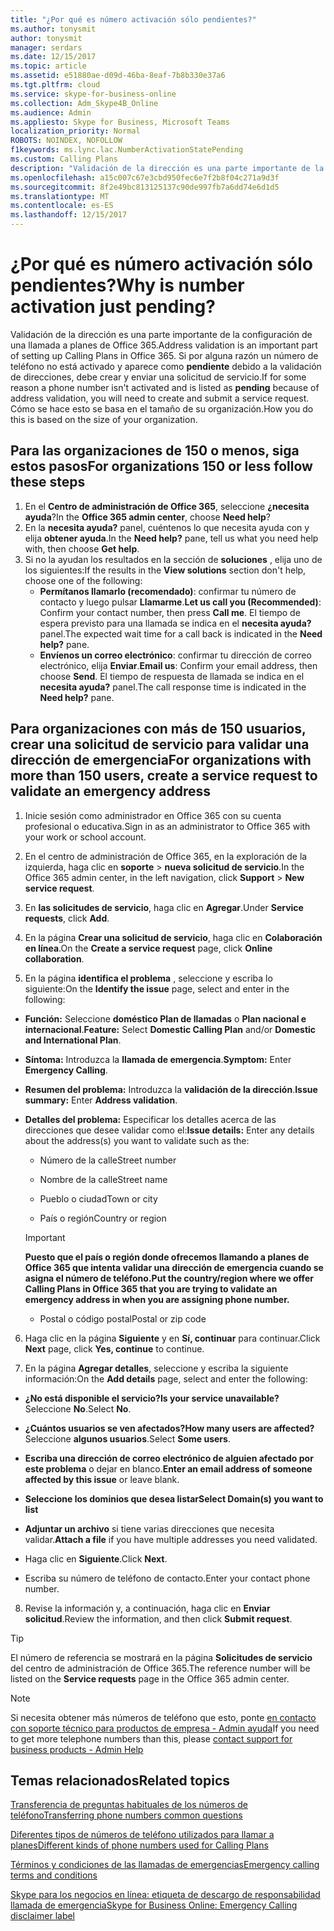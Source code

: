 ```yaml
---
title: "¿Por qué es número activación sólo pendientes?"
ms.author: tonysmit
author: tonysmit
manager: serdars
ms.date: 12/15/2017
ms.topic: article
ms.assetid: e51880ae-d09d-46ba-8eaf-7b8b330e37a6
ms.tgt.pltfrm: cloud
ms.service: skype-for-business-online
ms.collection: Adm_Skype4B_Online
ms.audience: Admin
ms.appliesto: Skype for Business, Microsoft Teams
localization_priority: Normal
ROBOTS: NOINDEX, NOFOLLOW
f1keywords: ms.lync.lac.NumberActivationStatePending
ms.custom: Calling Plans
description: "Validación de la dirección es una parte importante de la configuración de una llamada a planes de Office 365. Proporciona a un usuario de la organización una dirección llamada de emergencia que puede ser utilizada por los servicios de respuesta de emergencia."
ms.openlocfilehash: a15c007c67e3cbd950fec6e7f2b8f04c271a9d3f
ms.sourcegitcommit: 8f2e49bc813125137c90de997fb7a6dd74e6d1d5
ms.translationtype: MT
ms.contentlocale: es-ES
ms.lasthandoff: 12/15/2017
---
```

# <a name="why-is-number-activation-just-pending"></a><span data-ttu-id="b5f28-104">¿Por qué es número activación sólo pendientes?</span><span class="sxs-lookup"><span data-stu-id="b5f28-104">Why is number activation just pending?</span></span>

<span data-ttu-id="b5f28-105">Validación de la dirección es una parte importante de la configuración de una llamada a planes de Office 365.</span><span class="sxs-lookup"><span data-stu-id="b5f28-105">Address validation is an important part of setting up Calling Plans in Office 365.</span></span> <span data-ttu-id="b5f28-106">Si por alguna razón un número de teléfono no está activado y aparece como **pendiente** debido a la validación de direcciones, debe crear y enviar una solicitud de servicio.</span><span class="sxs-lookup"><span data-stu-id="b5f28-106">If for some reason a phone number isn't activated and is listed as **pending** because of address validation, you will need to create and submit a service request.</span></span> <span data-ttu-id="b5f28-107">Cómo se hace esto se basa en el tamaño de su organización.</span><span class="sxs-lookup"><span data-stu-id="b5f28-107">How you do this is based on the size of your organization.</span></span>
  
## <a name="for-organizations-150-or-less-follow-these-steps"></a><span data-ttu-id="b5f28-108">Para las organizaciones de 150 o menos, siga estos pasos</span><span class="sxs-lookup"><span data-stu-id="b5f28-108">For organizations 150 or less follow these steps</span></span>
1. <span data-ttu-id="b5f28-109">En el **Centro de administración de Office 365**, seleccione **¿necesita ayuda**?</span><span class="sxs-lookup"><span data-stu-id="b5f28-109">In the **Office 365 admin center**, choose **Need help**?</span></span>
2. <span data-ttu-id="b5f28-110">En la **necesita ayuda?** panel, cuéntenos lo que necesita ayuda con y elija **obtener ayuda**.</span><span class="sxs-lookup"><span data-stu-id="b5f28-110">In the **Need help?** pane, tell us what you need help with, then choose **Get help**.</span></span>
3. <span data-ttu-id="b5f28-111">Si no la ayudan los resultados en la sección de **soluciones** , elija uno de los siguientes:</span><span class="sxs-lookup"><span data-stu-id="b5f28-111">If the results in the **View solutions** section don't help, choose one of the following:</span></span>
    - <span data-ttu-id="b5f28-112">**Permítanos llamarlo (recomendado)**: confirmar tu número de contacto y luego pulsar **Llamarme**.</span><span class="sxs-lookup"><span data-stu-id="b5f28-112">**Let us call you (Recommended)**: Confirm your contact number, then press **Call me**.</span></span> <span data-ttu-id="b5f28-113">El tiempo de espera previsto para una llamada se indica en el **necesita ayuda?** panel.</span><span class="sxs-lookup"><span data-stu-id="b5f28-113">The expected wait time for a call back is indicated in the **Need help?** pane.</span></span>
    - <span data-ttu-id="b5f28-114">**Envíenos un correo electrónico**: confirmar tu dirección de correo electrónico, elija **Enviar**.</span><span class="sxs-lookup"><span data-stu-id="b5f28-114">**Email us**: Confirm your email address, then choose **Send**.</span></span> <span data-ttu-id="b5f28-115">El tiempo de respuesta de llamada se indica en el **necesita ayuda?** panel.</span><span class="sxs-lookup"><span data-stu-id="b5f28-115">The call response time is indicated in the **Need help?** pane.</span></span>

## <a name="for-organizations-with-more-than-150-users-create-a-service-request-to-validate-an-emergency-address"></a><span data-ttu-id="b5f28-116">Para organizaciones con más de 150 usuarios, crear una solicitud de servicio para validar una dirección de emergencia</span><span class="sxs-lookup"><span data-stu-id="b5f28-116">For organizations with more than 150 users, create a service request to validate an emergency address</span></span>

1. <span data-ttu-id="b5f28-117">Inicie sesión como administrador en Office 365 con su cuenta profesional o educativa.</span><span class="sxs-lookup"><span data-stu-id="b5f28-117">Sign in as an administrator to Office 365 with your work or school account.</span></span>
    
2. <span data-ttu-id="b5f28-118">En el centro de administración de Office 365, en la exploración de la izquierda, haga clic en **soporte** > **nueva solicitud de servicio**.</span><span class="sxs-lookup"><span data-stu-id="b5f28-118">In the Office 365 admin center, in the left navigation, click **Support** > **New service request**.</span></span>
    
3. <span data-ttu-id="b5f28-119">En **las solicitudes de servicio**, haga clic en **Agregar**.</span><span class="sxs-lookup"><span data-stu-id="b5f28-119">Under **Service requests**, click **Add**.</span></span>
    
4. <span data-ttu-id="b5f28-120">En la página **Crear una solicitud de servicio**, haga clic en **Colaboración en línea**.</span><span class="sxs-lookup"><span data-stu-id="b5f28-120">On the **Create a service request** page, click **Online collaboration**.</span></span>
    
5. <span data-ttu-id="b5f28-121">En la página **identifica el problema** , seleccione y escriba lo siguiente:</span><span class="sxs-lookup"><span data-stu-id="b5f28-121">On the **Identify the issue** page, select and enter in the following:</span></span>
    
  - <span data-ttu-id="b5f28-122">**Función:** Seleccione **doméstico Plan de llamadas** o **Plan nacional e internacional**.</span><span class="sxs-lookup"><span data-stu-id="b5f28-122">**Feature:** Select **Domestic Calling Plan** and/or **Domestic and International Plan**.</span></span>
    
  - <span data-ttu-id="b5f28-123">**Síntoma:** Introduzca la **llamada de emergencia**.</span><span class="sxs-lookup"><span data-stu-id="b5f28-123">**Symptom:** Enter **Emergency Calling**.</span></span>
    
  - <span data-ttu-id="b5f28-124">**Resumen del problema:** Introduzca la **validación de la dirección**.</span><span class="sxs-lookup"><span data-stu-id="b5f28-124">**Issue summary:** Enter **Address validation**.</span></span>
    
  - <span data-ttu-id="b5f28-125">**Detalles del problema:** Especificar los detalles acerca de las direcciones que desee validar como el:</span><span class="sxs-lookup"><span data-stu-id="b5f28-125">**Issue details:** Enter any details about the address(s) you want to validate such as the:</span></span>
    
      - <span data-ttu-id="b5f28-126">Número de la calle</span><span class="sxs-lookup"><span data-stu-id="b5f28-126">Street number</span></span>
    
      - <span data-ttu-id="b5f28-127">Nombre de la calle</span><span class="sxs-lookup"><span data-stu-id="b5f28-127">Street name</span></span>
    
      - <span data-ttu-id="b5f28-128">Pueblo o ciudad</span><span class="sxs-lookup"><span data-stu-id="b5f28-128">Town or city</span></span>
    
      - <span data-ttu-id="b5f28-129">País o región</span><span class="sxs-lookup"><span data-stu-id="b5f28-129">Country or region</span></span>
    
    > [!IMPORTANT]
    > <span data-ttu-id="b5f28-130">**Puesto que el país o región donde ofrecemos llamando a planes de Office 365 que intenta validar una dirección de emergencia cuando se asigna el número de teléfono.**</span><span class="sxs-lookup"><span data-stu-id="b5f28-130">**Put the country/region where we offer Calling Plans in Office 365 that you are trying to validate an emergency address in when you are assigning phone number.**</span></span>
  
      - <span data-ttu-id="b5f28-131">Postal o código postal</span><span class="sxs-lookup"><span data-stu-id="b5f28-131">Postal or zip code</span></span>
    
6. <span data-ttu-id="b5f28-132">Haga clic en la página **Siguiente** y en **Sí, continuar** para continuar.</span><span class="sxs-lookup"><span data-stu-id="b5f28-132">Click **Next** page, click **Yes, continue** to continue.</span></span>
    
7. <span data-ttu-id="b5f28-133">En la página **Agregar detalles**, seleccione y escriba la siguiente información:</span><span class="sxs-lookup"><span data-stu-id="b5f28-133">On the **Add details** page, select and enter the following:</span></span>
    
  - <span data-ttu-id="b5f28-134">**¿No está disponible el servicio?**</span><span class="sxs-lookup"><span data-stu-id="b5f28-134">**Is your service unavailable?**</span></span> <span data-ttu-id="b5f28-135">Seleccione **No**.</span><span class="sxs-lookup"><span data-stu-id="b5f28-135">Select **No**.</span></span>
    
  - <span data-ttu-id="b5f28-136">**¿Cuántos usuarios se ven afectados?**</span><span class="sxs-lookup"><span data-stu-id="b5f28-136">**How many users are affected?**</span></span> <span data-ttu-id="b5f28-137">Seleccione **algunos usuarios**.</span><span class="sxs-lookup"><span data-stu-id="b5f28-137">Select **Some users**.</span></span>
    
  - <span data-ttu-id="b5f28-138">**Escriba una dirección de correo electrónico de alguien afectado por este problema** o dejar en blanco.</span><span class="sxs-lookup"><span data-stu-id="b5f28-138">**Enter an email address of someone affected by this issue** or leave blank.</span></span>
    
  - <span data-ttu-id="b5f28-139">**Seleccione los dominios que desea listar**</span><span class="sxs-lookup"><span data-stu-id="b5f28-139">**Select Domain(s) you want to list**</span></span>
    
  - <span data-ttu-id="b5f28-140">**Adjuntar un archivo** si tiene varias direcciones que necesita validar.</span><span class="sxs-lookup"><span data-stu-id="b5f28-140">**Attach a file** if you have multiple addresses you need validated.</span></span>
    
  - <span data-ttu-id="b5f28-141">Haga clic en **Siguiente**.</span><span class="sxs-lookup"><span data-stu-id="b5f28-141">Click **Next**.</span></span>
    
  - <span data-ttu-id="b5f28-142">Escriba su número de teléfono de contacto.</span><span class="sxs-lookup"><span data-stu-id="b5f28-142">Enter your contact phone number.</span></span>
    
8. <span data-ttu-id="b5f28-143">Revise la información y, a continuación, haga clic en **Enviar solicitud**.</span><span class="sxs-lookup"><span data-stu-id="b5f28-143">Review the information, and then click **Submit request**.</span></span>
    
> [!TIP]
> <span data-ttu-id="b5f28-144">El número de referencia se mostrará en la página **Solicitudes de servicio** del centro de administración de Office 365.</span><span class="sxs-lookup"><span data-stu-id="b5f28-144">The reference number will be listed on the **Service requests** page in the Office 365 admin center.</span></span>


> [!NOTE]
> <span data-ttu-id="b5f28-145">Si necesita obtener más números de teléfono que esto, ponte [en contacto con soporte técnico para productos de empresa - Admin ayuda](https://support.office.com/article/32a17ca7-6fa0-4870-8a8d-e25ba4ccfd4b)</span><span class="sxs-lookup"><span data-stu-id="b5f28-145">If you need to get more telephone numbers than this, please [contact support for business products - Admin Help](https://support.office.com/article/32a17ca7-6fa0-4870-8a8d-e25ba4ccfd4b)</span></span>

  
## <a name="related-topics"></a><span data-ttu-id="b5f28-146">Temas relacionados</span><span class="sxs-lookup"><span data-stu-id="b5f28-146">Related topics</span></span>
[<span data-ttu-id="b5f28-147">Transferencia de preguntas habituales de los números de teléfono</span><span class="sxs-lookup"><span data-stu-id="b5f28-147">Transferring phone numbers common questions</span></span>](transferring-phone-numbers-common-questions.md)

[<span data-ttu-id="b5f28-148">Diferentes tipos de números de teléfono utilizados para llamar a planes</span><span class="sxs-lookup"><span data-stu-id="b5f28-148">Different kinds of phone numbers used for Calling Plans</span></span>](different-kinds-of-phone-numbers-used-for-calling-plans.md)

[<span data-ttu-id="b5f28-149">Términos y condiciones de las llamadas de emergencias</span><span class="sxs-lookup"><span data-stu-id="b5f28-149">Emergency calling terms and conditions</span></span>](emergency-calling-terms-and-conditions.md)

[<span data-ttu-id="b5f28-150">Skype para los negocios en línea: etiqueta de descargo de responsabilidad llamada de emergencia</span><span class="sxs-lookup"><span data-stu-id="b5f28-150">Skype for Business Online: Emergency Calling disclaimer label</span></span>](https://go.microsoft.com/fwlink/?LinkID=692099)
